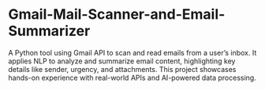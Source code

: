 # Gmail-Mail-Scanner-and-Email-Summarizer
A Python tool using Gmail API to scan and read emails from a user’s inbox. It applies NLP to analyze and summarize email content, highlighting key details like sender, urgency, and attachments. This project showcases hands-on experience with real-world APIs and AI-powered data processing.
